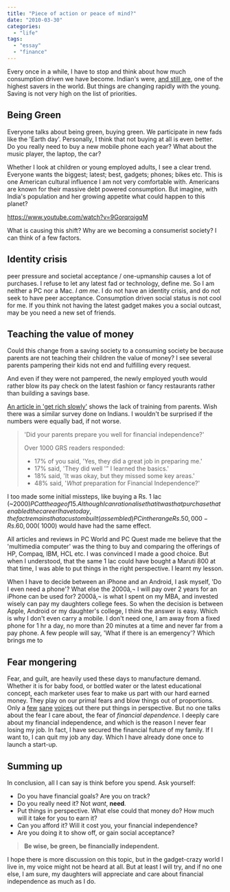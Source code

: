 ```yaml
---
title: "Piece of action or peace of mind?"
date: "2010-03-30"
categories: 
  - "life"
tags: 
  - "essay"
  - "finance"
---
```


Every once in a while, I have to stop and think about how much consumption driven we have become. Indian's were, [and still are](http://www.rediff.com/money/2009/feb/16bud-gross-savings-rate-up-from-29-point-8-pc-to-30-point-7-pc.htm), one of the highest savers in the world. But things are changing rapidly with the young. Saving is not very high on the list of priorities.

## Being Green

Everyone talks about being green, buying green. We participate in new fads like the 'Earth day'. Personally, I think that not buying at all is even better.  Do you really need to buy a new mobile phone each year? What about the music player, the laptop, the car?

Whether I look at children or young employed adults, I see a clear trend. Everyone wants the biggest; latest; best, gadgets; phones; bikes etc. This is one American cultural influence I am not very comfortable with. Americans are known for their massive debt powered consumption. But imagine, with India's population and her growing appetite what could happen to this planet?

https://www.youtube.com/watch?v=9GorqroigqM

What is causing this shift? Why are we becoming a consumerist society? I can think of a few factors.

## Identity crisis

peer pressure and societal acceptance / one-upmanship causes a lot of purchases. I refuse to let any latest fad or technology, define me. So I am neither a PC nor a Mac. _I am me_. I do not have an identity crisis, and do not seek to have peer acceptance. Consumption driven social status is not cool for me. If you think not having the latest gadget makes you a social outcast, may be you need a new set of friends.

## Teaching the value of money

Could this change from a saving society to a consuming society be because parents are not teaching their children the value of money? I see several parents pampering their kids not end and fulfilling every request.

And even if they were not pampered, the newly employed youth would rather blow its pay check on the latest fashion or fancy restaurants rather than building a savings base.

[An article in 'get rich slowly'](http://www.getrichslowly.org/blog/2010/03/08/what-did-your-parents-teach-you-about-money/) shows the lack of training from parents. Wish there was a similar survey done on Indians. I wouldn't be surprised if the numbers were equally bad, if not worse.

> 'Did your parents prepare you well for financial independence?'
> 
> Over 1000 GRS readers responded:
> 
> - 17% of you said, 'Yes, they did a great job in preparing me.'
> - 17% said, 'They did well '” I learned the basics.'
> - 18% said, 'It was okay, but they missed some key areas.'
> - 48% said, '_What_ preparation for Financial Independence?'

I too made some initial missteps, like buying a Rs. 1 lac (~2000$) PC at the age of 15. Although I can rationalise that it was that purchase that enabled the career I have today, the fact remains that a custom built (assembled) PC in the range Rs. 50,000 - Rs. 60,000 (~1000$) would have had the same effect.

All articles and reviews in PC World and PC Quest made me believe that the 'multimedia computer' was the thing to buy and comparing the offerings of HP, Compaq, IBM, HCL etc. I was convinced I made a good choice. But when I understood, that the same 1 lac could have bought a Maruti 800 at that time, I was able to put things in the right perspective. I learnt my lesson.

When I have to decide between an iPhone and an Android, I ask myself, 'Do I even need a phone'? What else the 2000â‚¬ I will pay over 2 years for an iPhone can be used for? 2000â‚¬ is what I spent on my MBA, and invested wisely can pay my daughters college fees. So when the decision is between Apple, Android or my daughter's college, I think the answer is easy. Which is why I don't even carry a mobile. I don't need one, I am away from a fixed phone for 1 hr a day, no more than 20 minutes at a time and never far from a pay phone. A few people will say, 'What if there is an emergency'? Which brings me to

## Fear mongering

Fear, and guilt, are heavily used these days to manufacture demand. Whether it is for baby food, or bottled water or the latest educational concept, each marketer uses fear to make us part with our hard earned money. They play on our primal fears and blow things out of proportions. Only a [few](http://freakonomics.blogs.nytimes.com/2007/01/24/fear-itself/) [sane](http://gizmodo.com/5435954/the-true-odds-of-airborne-terror-chart) [voices](http://www.flickr.com/photos/michaelpaukner/4052849920/sizes/l/in/pool-16135094@N00/) out there put things in perspective. But no one talks about the fear I care about, the fear of _financial dependence_. I deeply care about my financial independence, and which is the reason I never fear losing my job. In fact, I have secured the financial future of my family. If I want to, I can quit my job any day. Which I have already done once to launch a start-up.

## Summing up

In conclusion, all I can say is think before you spend. Ask yourself:

- Do you have financial goals? Are you on track?
- Do you really need it? Not _want_, **need**.
- Put things in perspective. What else could that money do? How much will it take for you to earn it?
- Can you afford it? Will it cost you, your financial independence?
- Are you doing it to show off, or gain social acceptance?

> **Be wise, be green, be financially independent.**

I hope there is more discussion on this topic, but in the gadget-crazy world I live in, my voice might not be heard at all. But at least I will try, and if no one else, I am sure, my daughters will appreciate and care about financial independence as much as I do.
